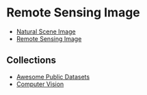 # Remote Sensing Image

- [Natural Scene Image](./nsi.md)
- [Remote Sensing Image](./rsi.md)


## Collections

- [Awesome Public Datasets](https://github.com/awesomedata/awesome-public-datasets)
- [Computer Vision](https://github.com/zhiweige/zhiweige.github.io/blob/f87ee5e8a9afd9930158f6576c675810ce3b8857/_posts/computer_vision/2015-09-24-datasets.md)
